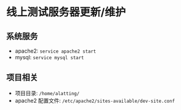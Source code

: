 # 线上测试服务器更新/维护

## 系统服务

* apache2: `service apache2 start`
* mysql: `service mysql start`


## 项目相关

* 项目目录: `/home/alatting/`
* apache2 配置文件: `/etc/apache2/sites-available/dev-site.conf`
